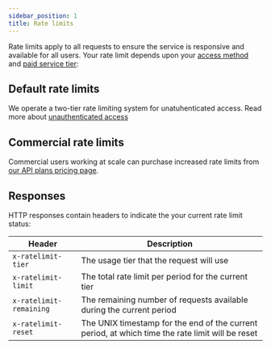 ```yaml
---
sidebar_position: 1
title: Rate limits
---
```


Rate limits apply to all requests to ensure the service is responsive and available for all users. Your rate limit depends upon your [access method](authentication) and [paid service tier](commercial):

## Default rate limits

We operate a two-tier rate limiting system for unatuhenticated access. Read more about [unauthenticated access](authentication)

## Commercial rate limits

Commercial users working at scale can purchase increased rate limits from [our API plans pricing page](https://ecosyste.ms/pricing).

## Responses

HTTP responses contain headers to indicate the your current rate limit status:

|Header|Description|
|-|-|
|`x-ratelimit-tier`|The usage tier that the request will use|
|`x-ratelimit-limit`|The total rate limit per period for the current tier|
|`x-ratelimit-remaining`|The remaining number of requests available during the current period|
|`x-ratelimit-reset`|The UNIX timestamp for the end of the current period, at which time the rate limit will be reset|